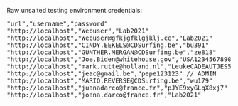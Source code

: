 Raw unsalted testing environment credentials: 
<pre>
"url","username","password"
"http://localhost","Webuser","Lab2021"
"http://localhost","Webuser@gfkjgfklgjklj.ce","Lab2021"
"http://localhost","CINDY.EEKELS@CDSurfing.be","bu391"
"http://localhost","GUNTHER.MERGAN@CDSurfing.be","ze818"
"http://localhost","Joe.Biden@whitehouse.gov","USA1234567890" // ADMIN
"http://localhost","mark.rutte@holland.nl","LeukeCADEAUTJES5478547497^&*" // ADMIN
"http://localhost","jeac@gmail.be","pepe123123" // ADMIN
"http://localhost","MARIO.REVERSE@CDSurfing.be","wu179"
"http://localhost","juanadarco@france.fr","pJYE9xyGLqX8xj7"
"http://localhost","joana.darco@france.fr","Lab2021"
</pre>
